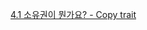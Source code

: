 [4.1 소유권이 뭔가요? - Copy trait](https://rinthel.github.io/rust-lang-book-ko/ch04-01-what-is-ownership.html#소유권과-함수)
